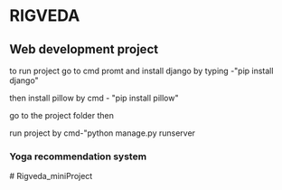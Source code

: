 # RIGVEDA
<h2>Web development project</h2>
<p>to run project go to cmd promt and install django by typing -"pip install django"</p>
<p>then install pillow by cmd - "pip install pillow"</p>
<p>go to the project folder then </p>
<p>run project by cmd-"python manage.py runserver</p>



<h3>Yoga recommendation system</h3>
#   R i g v e d a _ m i n i P r o j e c t  
 